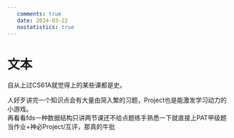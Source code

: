 ```yaml
---
   comments: true
   date: 2024-03-22
   nostatistics: true
---
```




# 文本
自从上过CS61A就觉得上的某些课都是史。  
<!-- more -->
人好歹讲完一个知识点会有大量由简入繁的习题，Project也是能激发学习动力的小游戏。  
再看看fds一种数据结构只讲两节课还不给点题练手熟悉一下就直接上PAT甲级题当作业+神必Project/互评，那真的牛批  